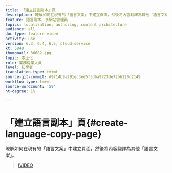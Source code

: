 ```yaml
---
title: 「建立語言副本」頁
description: 瞭解如何在現有的「語言文案」中建立頁面，然後將內容翻譯為其他「語言文案」。
feature: 語言副本，多網站管理員
topics: localization, authoring, content-architecture
audience: all
doc-type: feature video
activity: use
version: 6.3, 6.4, 6.5, cloud-service
kt: 5848
thumbnail: 36682.jpg
topic: 本土化
role: 業務從業人員
level: 初學者
translation-type: tm+mt
source-git-commit: d9714b9a291ec3ee5f3dba9723de72bb120d2149
workflow-type: tm+mt
source-wordcount: '59'
ht-degree: 1%

---
```



# 「建立語言副本」頁{#create-language-copy-page}

瞭解如何在現有的「語言文案」中建立頁面，然後將內容翻譯為其他「語言文案」。

>[!VIDEO](https://video.tv.adobe.com/v/36682?quality=12&learn=on)
